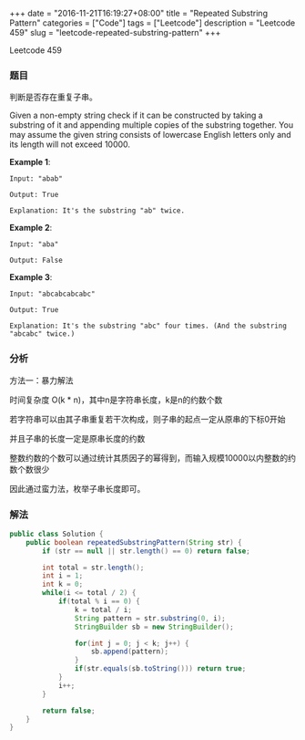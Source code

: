 +++
date = "2016-11-21T16:19:27+08:00"
title = "Repeated Substring Pattern"
categories = ["Code"]
tags = ["Leetcode"]
description = "Leetcode 459"
slug = "leetcode-repeated-substring-pattern"
+++


Leetcode 459

### 题目

判断是否存在重复子串。

Given a non-empty string check if it can be constructed by taking a substring of it and appending multiple copies of the substring together. You may assume the given string consists of lowercase English letters only and its length will not exceed 10000.

__Example 1__:

```
Input: "abab"

Output: True

Explanation: It's the substring "ab" twice.
```

__Example 2__:

```
Input: "aba"

Output: False
```

__Example 3__:

```
Input: "abcabcabcabc"

Output: True

Explanation: It's the substring "abc" four times. (And the substring "abcabc" twice.)
```

### 分析

方法一：暴力解法

时间复杂度 O(k * n)，其中n是字符串长度，k是n的约数个数

若字符串可以由其子串重复若干次构成，则子串的起点一定从原串的下标0开始

并且子串的长度一定是原串长度的约数

整数约数的个数可以通过统计其质因子的幂得到，而输入规模10000以内整数的约数个数很少

因此通过蛮力法，枚举子串长度即可。

### 解法

```java
public class Solution {
    public boolean repeatedSubstringPattern(String str) {
        if (str == null || str.length() == 0) return false;

        int total = str.length();
        int i = 1;
        int k = 0;
        while(i <= total / 2) {
            if(total % i == 0) {
                k = total / i;
                String pattern = str.substring(0, i);
                StringBuilder sb = new StringBuilder();

                for(int j = 0; j < k; j++) {
                    sb.append(pattern);
                }
                if(str.equals(sb.toString())) return true;
            }
            i++;
        }

        return false;
    }
}
```
